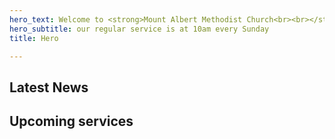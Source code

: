 ```yaml
---
hero_text: Welcome to <strong>Mount Albert Methodist Church<br><br></strong>
hero_subtitle: our regular service is at 10am every Sunday
title: Hero

---
```

<Hero :text="$page.frontmatter.hero_text" :subtitle="$page.frontmatter.hero_subtitle" />
<h2>Latest News</h2>
<NewsList />

<h2>Upcoming services</h2>
<Events-EventList />